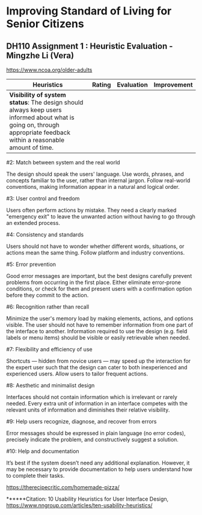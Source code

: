 # Improving Standard of Living for Senior Citizens
## DH110 Assignment 1 : Heuristic Evaluation - Mingzhe Li (Vera)






https://www.ncoa.org/older-adults

| Heuristics | Rating | Evaluation | Improvement |
| ---------- | ------ | ---------- | ----------- |
| **Visibility of system status**: The design should always keep users informed about what is going on, through appropriate feedback within a reasonable amount of time. | 




#2: Match between system and the real world

The design should speak the users' language. Use words, phrases, and concepts familiar to the user, rather than internal jargon. Follow real-world conventions, making information appear in a natural and logical order.

#3: User control and freedom

Users often perform actions by mistake. They need a clearly marked "emergency exit" to leave the unwanted action without having to go through an extended process.

#4: Consistency and standards

Users should not have to wonder whether different words, situations, or actions mean the same thing. Follow platform and industry conventions.

#5: Error prevention

Good error messages are important, but the best designs carefully prevent problems from occurring in the first place. Either eliminate error-prone conditions, or check for them and present users with a confirmation option before they commit to the action.

#6: Recognition rather than recall

Minimize the user's memory load by making elements, actions, and options visible. The user should not have to remember information from one part of the interface to another. Information required to use the design (e.g. field labels or menu items) should be visible or easily retrievable when needed.

#7: Flexibility and efficiency of use

Shortcuts — hidden from novice users — may speed up the interaction for the expert user such that the design can cater to both inexperienced and experienced users. Allow users to tailor frequent actions.

#8: Aesthetic and minimalist design

Interfaces should not contain information which is irrelevant or rarely needed. Every extra unit of information in an interface competes with the relevant units of information and diminishes their relative visibility.

#9: Help users recognize, diagnose, and recover from errors

Error messages should be expressed in plain language (no error codes), precisely indicate the problem, and constructively suggest a solution.


#10: Help and documentation

It’s best if the system doesn’t need any additional explanation. However, it may be necessary to provide documentation to help users understand how to complete their tasks.


https://therecipecritic.com/homemade-pizza/






******Citation: 10 Usability Heuristics for User Interface Design, https://www.nngroup.com/articles/ten-usability-heuristics/ 
